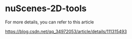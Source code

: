 # nuScenes-2D-tools

For more details, you can refer to this article

https://blog.csdn.net/qq_34972053/article/details/111315493
